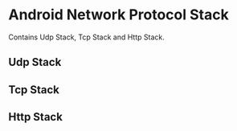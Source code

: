 Android Network Protocol Stack
======================================================
Contains Udp Stack, Tcp Stack and Http Stack.

Udp Stack
---------------------------






Tcp Stack
---------------------------





Http Stack
---------------------------